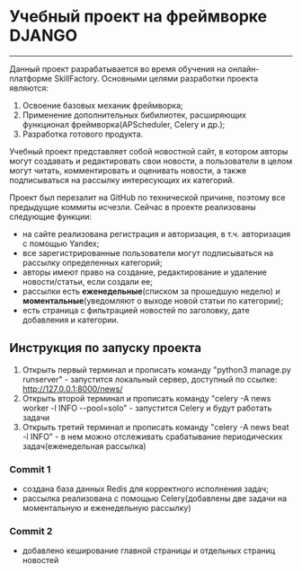 # Учебный проект на фреймворке DJANGO
___
Данный проект разрабатывается во время обучения на онлайн-платформе SkillFactory.
Основными целями разработки проекта являются:
1. Освоение базовых механик фреймворка;
2. Применение дополнительных бибилиотек, расширяющих функционал фреймворка(APScheduler, Celery и др.);
3. Разработка готового продукта.

Учебный проект представляет собой новостной сайт, в котором авторы могут создавать и редактировать свои новости, а пользователи в целом могут читать, комментировать и оценивать новости, а также подписываться на рассылку интересующих их категорий.

Проект был перезалит на GitHub по технической причине, поэтому все предыдущие коммиты исчезли.
Сейчас в проекте реализованы следующие функции:
* на сайте реализована регистрация и авторизация, в т.ч. авторизация с помощью  Yandex;
* все зарегистрированные пользователи могут подписываться на рассылку определенных категорий;
* авторы имеют право на создание, редактирование и удаление новости/статьи, если создали ее;
* рассылки есть __еженедельные__(списком за прошедшую неделю) и __моментальные__(уведомляют о выходе новой статьи по категории);
* есть страница с фильтрацией новостей по заголовку, дате добавления и категории.

## Инструкция по запуску проекта
1. Открыть первый терминал и прописать команду "python3 manage.py runserver" - запустится локальный сервер, доступный по ссылке: http://127.0.0.1:8000/news/
2. Открыть второй терминал и прописать команду "celery -A news worker -l INFO --pool=solo" - запустится Celery и будут работать задачи
3. Открыть третий терминал и прописать команду "celery -A news beat -l INFO" - в нем можно отслеживать срабатывание периодических задач(еженедельная рассылка)

### Commit 1
* создана база данных Redis для корректного исполнения задач;
* рассылка реализована с помощью Celery(добавлены две задачи на моментальную и еженедельную рассылку)


### Commit 2
* добавлено кеширование главной страницы и отдельных страниц новостей